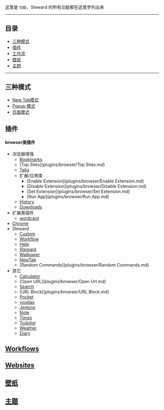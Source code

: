 这里是 `功能`，Steward 的所有功能都在这里罗列出来

***

目录
---

- [三种模式](#三种模式)
- [插件](#插件)
- [工作流](#工作流)
- [壁纸](#新标签模式)
- [主题](#主题)

***

三种模式
---
- [New Tab模式](modes/NewTab-Mode.md)
- [Popup 模式](modes/Popup-Mode.md)
- [页面模式](modes/Page-Mode.md)


插件
---
#### browser类插件
- 浏览器增强
    - [Bookmarks](plugins/browser/Bookmarks.md)
    - [Top Sites](plugins/browser/Top Sites.md)
    - [Tabs](plugins/browser/Tabs.md)
    - 扩展/应用类
        - [Enable Extension](plugins/browser/Enable Extension.md)
        - [Disable Extension](plugins/browser/Disable Extension.md)
        - [Set Extension](plugins/browser/Set Extension.md)
        - [Run App](plugins/browser/Run App.md)
    - [History](plugins/browser/History.md)
    - [Downloads](plugins/browser/Downloads.md)
- 扩展类插件
    - [wordcard](plugins/browser/extension/wordcard.md)
- [Chrome](plugins/browser/Chrome.md)
- Steward
    - [Custom](plugins/browser/Custom.md)
    - [Workflow](plugins/browser/Workflow.md)
    - [Help](plugins/browser/Help.md)
    - [Steward](plugins/browser/Steward.md)
    - [Wallpaper](plugins/browser/Wallpaper.md)
    - [NewTab](plugins/browser/newtab.md)
    - [Random Commands](plugins/browser/Random Commands.md)
- 其它
    - [Calculator](plugins/browser/Calculator.md)
    - [Open URL](plugins/browser/Open Url.md)
    - [Search](plugins/browser/Search.md)
    - [URL Block](plugins/browser/URL Block.md)
    - [Pocket](plugins/browser/Pocket.md)
    - [youdao](plugins/browser/youdao.md)
    - [Jenkins](plugins/browser/Jenkins.md)
    - [Note](plugins/browser/Note.md)
    - [Times](plugins/browser/Times.md)
    - [Todolist](plugins/browser/Todolist.md)
    - [Weather](plugins/browser/Weather.md)
    - [Diary](plugins/browser/Diary.md)

[Workflows](Workflows.md)
---

[Websites](Websites.md)
---

[壁纸](wallpaper.md)
---

[主题](Themes.md)
---